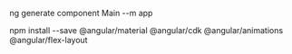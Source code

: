 ng generate component Main --m app

npm install --save @angular/material @angular/cdk @angular/animations @angular/flex-layout